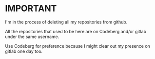 # IMPORTANT

I'm in the process of deleting all my repositories from github.

All the repositories that used to be here are on Codeberg and/or gitlab under the same username.

Use Codeberg for preference because I might clear out my presence on gitlab one day too.
